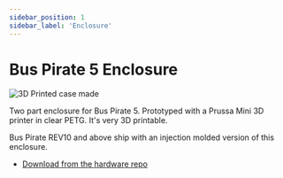 ```yaml
---
sidebar_position: 1
sidebar_label: 'Enclosure'
---
```


# Bus Pirate 5 Enclosure

![3D Printed case made](./img/BusPirate5rev8-v10-fit.png)

Two part enclosure for Bus Pirate 5. Prototyped with a Prussa Mini 3D printer in clear PETG. It's very 3D printable.

Bus Pirate REV10 and above ship with an injection molded version of this enclosure.

- [Download from the hardware repo](https://github.com/DangerousPrototypes/BusPirate5-hardware)